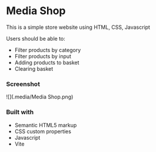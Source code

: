# Media Shop

This is a simple store website using HTML, CSS, Javascript

Users should be able to:

- Filter products by category
- Filter products by input
- Adding products to basket
- Clearing basket

### Screenshot

![](.media/Media Shop.png)

<!-- ### Links

- Live Site URL: -->

### Built with

- Semantic HTML5 markup
- CSS custom properties
- Javascript
- Vite

